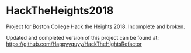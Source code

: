 # HackTheHeights2018

Project for Boston College Hack the Heights 2018. Incomplete and broken. 

Updated and completed version of this project can be found at: https://github.com/Happyyguyy/HackTheHightsRefactor
